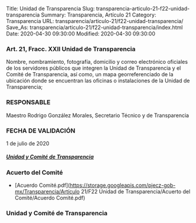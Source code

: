 Title: Unidad de Transparencia
Slug: transparencia-articulo-21-f22-unidad-transparencia
Summary: Transparencia, Artículo 21
Category: Transparencia
URL: transparencia/articulo-21/f22-unidad-transparencia/
Save_As: transparencia/articulo-21/f22-unidad-transparencia/index.html
Date: 2020-04-30 09:30:00
Modified: 2020-04-30 09:30:00


### Art. 21, Fracc. XXII Unidad de Transparencia

Nombre, nombramiento, fotografía, domicilio y correo electrónico oficiales de los servidores públicos que integren la Unidad de Transparencia y el Comité de Transparencia, así como, un mapa georreferenciado de la ubicación donde se encuentran las oficinas o instalaciones de la Unidad de Transparencia;

### RESPONSABLE

Maestro Rodrigo González Morales, Secretario Técnico y de Transparencia

### FECHA DE VALIDACIÓN

1 de julio de 2020

##### [Unidad y Comité de Transparencia](https://www.dropbox.com/s/ks5lfcd4p2d6d5n/Unidad%20de%20Transparencia.ppsx?dl=0)


### Acuerto del Comité


* [Acuerdo Comité.pdf](https://storage.googleapis.com/pjecz-gob-mx/Transparencia/Artículo 21/F22 Unidad de Transparencia/Acuerto del Comité/Acuerdo Comité.pdf)


### Unidad y Comité de Transparencia


